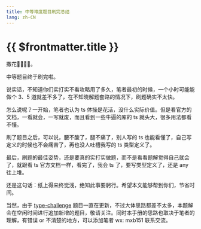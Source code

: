 ```yaml
---
title: 中等难度题目刷完总结
lang: zh-CN
---
```


# {{ $frontmatter.title }}

撒花🎉🎉🎉🎉。

中等题目终于刷完啦。

说实话，不知道你们实打实不看攻略用了多久，笔者最初的时候，一个小时可能能做个 3、5 道就差不多了，在不知晓解题套路的情况下，刷题确实不太快。

怎么说呢？一开始，笔者也认为 ts 体操是花活，没什么实际价值。但是看官方的文档，一看就会，一写就废，而且看到一些牛逼的库的 ts 就头大，很多用法都看不懂。

刷了题目之后，可以说，腰不酸了，腿不痛了，别人写的 ts 也能看懂了，自己写定义的时候也不会痛苦了，再也没人吐槽我写的 ts 类型定义了。

最后，刷题的最佳姿势，还是要真的实打实做题，而不是看看题解觉得自己就会了，就跟看 ts 官方文档一样，看完了，我会 ts 了，要写类型定义了，还是 any 往上堆。

还是这句话：纸上得来终觉浅，绝知此事要躬行。希望本文能够帮到你们，节省时间。

当然，由于 [type-challenge](https://github.com/type-challenges/type-challenges/) 题目一直在更新，不过大体思路都差不太多，本题解会在空闲时间进行追加新增的题目，敬请关注。同时本手册的思路也取决于笔者的理解，有错误 or 不清楚的地方，可以添加笔者 wx: mxb151 联系交流。 